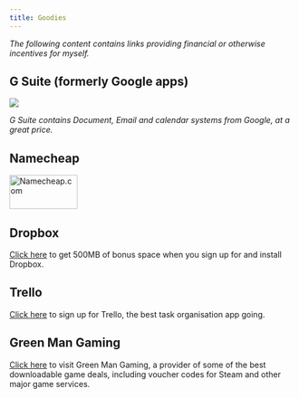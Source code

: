 ```yaml
---
title: Goodies
---
```


*The following content contains links providing financial or otherwise incentives for myself.*

<a name="gsuite"></a>

## G Suite (formerly Google apps)

[![](https://connect.googleforwork.com/servlet/JiveServlet/showImage/102-18493-5-85805/Sonic_DarwIT_GSuite_ENG+%281%29.png)](https://goo.gl/3Z56il "Start your G Suite free trial here ")

*G Suite contains Document, Email and calendar systems from Google, at a great price.*

<a name="namecheap"></a>

## Namecheap

<a href="https://www.namecheap.com/?aff=91108"><img src="http://files.namecheap.com/graphics/linkus/120x60-1.gif" width="120" height="60" border="0" alt="Namecheap.com"></a>

<a name="dropbox"></a>

## Dropbox

[Click here](https://db.tt/8IVjLi1) to get 500MB of bonus space when you sign up for and install Dropbox.

<a name="trello"></a>

## Trello

[Click here](https://trello.com/isaacrg/recommend) to sign up for Trello, the best task organisation app going.

<a name="greenmangaming"></a>

## Green Man Gaming

[Click here](http://www.greenmangaming.com/?gmgr=jebafuma) to visit Green Man Gaming, a provider of some of the best downloadable game deals, including voucher codes for Steam and other major game services.
